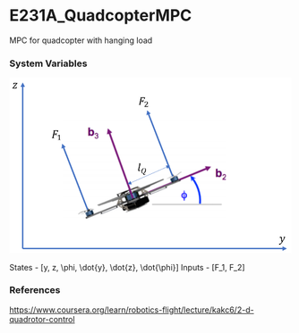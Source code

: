 # E231A_QuadcopterMPC
MPC for quadcopter with hanging load

### System Variables

![Alt text](/docs/images/quadrotorSysVars.png?raw=true "System Variables")

States - [y, z, \phi, \dot{y}, \dot{z}, \dot{\phi}]
Inputs - [F_1, F_2] 

### References
https://www.coursera.org/learn/robotics-flight/lecture/kakc6/2-d-quadrotor-control

